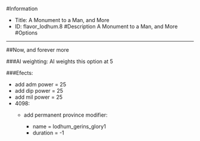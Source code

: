#Information
 - Title: A Monument to a Man, and More
 - ID: flavor_lodhum.8
#Description
A Monument to a Man, and More
#Options

___
##Now, and forever more

###AI weighting:
AI weights this option at 5


###Efects:<ul><li>add adm power = 25</li><li>add dip power = 25</li><li>add mil power = 25</li><li>4098:</li><ul><li>add permanent province modifier:</li><ul><li>name = lodhum_gerins_glory1</li><li>duration = -1</li></ul></ul></ul>
